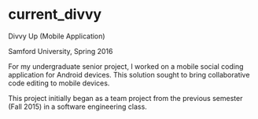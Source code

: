 # current_divvy

Divvy Up (Mobile Application)

Samford University, Spring 2016

For my undergraduate senior project, I worked on a mobile social coding application for Android devices. 
This solution sought to bring collaborative code editing to mobile devices.

This project initially began as a team project from the previous semester (Fall 2015) in a software engineering class.
